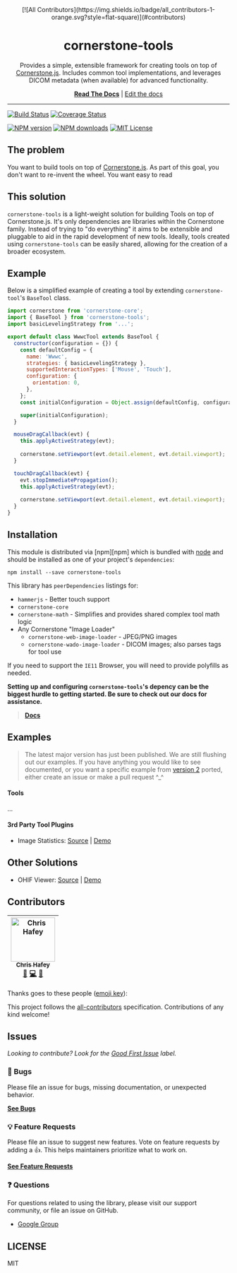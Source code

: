 <div align="center">
[![All Contributors](https://img.shields.io/badge/all_contributors-1-orange.svg?style=flat-square)](#contributors)
<h1>cornerstone-tools</h1>

<p>Provides a simple, extensible framework for creating tools on top of <a href="https://github.com/cornerstonejs/cornerstone/">Cornerstone.js</a>. Includes common tool implementations, and leverages DICOM metadata (when available) for advanced functionality.</p>

[**Read The Docs**](https://tools.cornerstonejs.org/) | [Edit the docs](https://github.com/cornerstonejs/cornerstoneTools/edit/master/docs/)

</div>

<hr />

<!-- prettier-ignore-start -->
[![Build Status][build-badge]][build]
[![Coverage Status][coverage-badge]][coverage]

[![NPM version][npm-version-image]][npm-url]
[![NPM downloads][npm-downloads-image]][npm-url]
[![MIT License][license-image]][license-url]
<!-- prettier-ignore-end -->

## The problem

You want to build tools on top of [Cornerstone.js](https://github.com/cornerstonejs/cornerstone/).
As part of this goal, you don't want to re-invent the wheel. You want easy to read

## This solution

`cornerstone-tools` is a light-weight solution for building Tools on top of Cornerstone.js.
It's only dependencies are libraries within the Cornerstone family. Instead of trying to
"do everything" it aims to be extensible and pluggable to aid in the rapid development
of new tools. Ideally, tools created using `cornerstone-tools` can be easily shared,
allowing for the creation of a broader ecosystem.

## Example

Below is a simplified example of creating a tool by extending `cornerstone-tool`'s `BaseTool` class. 

```javascript
import cornerstone from 'cornerstone-core';
import { BaseTool } from 'cornerstone-tools';
import basicLevelingStrategy from '...';

export default class WwwcTool extends BaseTool {
  constructor(configuration = {}) {
    const defaultConfig = {
      name: 'Wwwc',
      strategies: { basicLevelingStrategy },
      supportedInteractionTypes: ['Mouse', 'Touch'],
      configuration: {
        orientation: 0,
      },
    };
    const initialConfiguration = Object.assign(defaultConfig, configuration);

    super(initialConfiguration);
  }

  mouseDragCallback(evt) {
    this.applyActiveStrategy(evt);
    
    cornerstone.setViewport(evt.detail.element, evt.detail.viewport);
  }

  touchDragCallback(evt) {
    evt.stopImmediatePropagation();
    this.applyActiveStrategy(evt);
    
    cornerstone.setViewport(evt.detail.element, evt.detail.viewport);
  }
}
```

## Installation

This module is distributed via [npm][npm] which is bundled with [node][node] and
should be installed as one of your project's `dependencies`:

```
npm install --save cornerstone-tools
```

This library has `peerDependencies` listings for:

- `hammerjs` - Better touch support
- `cornerstone-core` 
- `cornerstone-math` - Simplifies and provides shared complex tool math logic
- Any Cornerstone "Image Loader"
    - `cornerstone-web-image-loader` - JPEG/PNG images
    - `cornerstone-wado-image-loader` - DICOM images; also parses tags for tool use

If you need to support the `IE11` Browser, you will need to provide polyfills as needed.

**Setting up and configuring `cornerstone-tools`'s depency can be the biggest hurdle to getting started. Be sure to check out our docs for assistance.**

> [**Docs**](https://tools.cornerstonejs.org/installation.html)


## Examples

> The latest major version has just been published. We are still flushing out our examples. If you have anything you would like to see documented, or you want a specific example from [version 2][version-2] ported, either create an issue or make a pull request ^_^

#### Tools

...

#### 3rd Party Tool Plugins

- Image Statistics: [Source](https://github.com/QSolutionsLLC/cornerstone-tool-image-statistics) | [Demo](https://qsolutionsllc.github.io/cornerstone-tool-image-statistics/)

## Other Solutions

- OHIF Viewer: [Source][ohif-source] | [Demo][ohif-demo]

## Contributors

<!-- ALL-CONTRIBUTORS-LIST:START - Do not remove or modify this section -->
<!-- prettier-ignore -->
| [<img src="https://avatars2.githubusercontent.com/u/1268698?v=4" width="100px;" alt="Chris Hafey"/><br /><sub><b>Chris Hafey</b></sub>](https://www.linkedin.com/in/chafey)<br />[📖](https://github.com/Cornerstone.js/cornerstoneTools/commits?author=chafey "Documentation") [💻](https://github.com/Cornerstone.js/cornerstoneTools/commits?author=chafey "Code") [📝](#blog-chafey "Blogposts") |
| :---: |
<!-- ALL-CONTRIBUTORS-LIST:END -->
Thanks goes to these people ([emoji key][emojis]):

<!-- ALL-CONTRIBUTORS-LIST:START - Do not remove or modify this section -->
<!-- prettier-ignore -->
<!-- prettier-ignore-end -->
<!-- ALL-CONTRIBUTORS-LIST:END -->

This project follows the [all-contributors][all-contributors] specification.
Contributions of any kind welcome!

## Issues

_Looking to contribute? Look for the [Good First Issue][good-first-issue]
label._

### 🐛 Bugs

Please file an issue for bugs, missing documentation, or unexpected behavior.

[**See Bugs**][bugs]

### 💡 Feature Requests

Please file an issue to suggest new features. Vote on feature requests by adding
a 👍. This helps maintainers prioritize what to work on.

[**See Feature Requests**][requests]

### ❓ Questions

For questions related to using the library, please visit our support community,
or file an issue on GitHub.

- [Google Group][google-group]

## LICENSE

MIT

<!--
Links:
-->

<!-- prettier-ignore-start -->
[build-badge]: https://circleci.com/gh/cornerstonejs/cornerstoneTools/tree/vNext.svg?style=svg
[build]: https://circleci.com/gh/cornerstonejs/cornerstoneTools/tree/vNext
[coverage-badge]: https://codecov.io/gh/cornerstonejs/cornerstoneTools/branch/vNext/graphs/badge.svg
[coverage]: https://codecov.io/gh/cornerstonejs/cornerstoneTools/branch/vNext
[npm-url]: https://npmjs.org/package/cornerstone-tools
[npm-downloads-image]: http://img.shields.io/npm/dm/cornerstone-tools.svg?style=flat
[npm-version-image]: http://img.shields.io/npm/v/cornerstone-tools.svg?style=flat
[license-image]: http://img.shields.io/badge/license-MIT-blue.svg?style=flat
[license-url]: LICENSE
[version-2]: https://github.com/cornerstonejs/cornerstoneTools/tree/v2.4.x
[node]: https://nodejs.org
[ohif-demo]: https://viewer.ohif.org/demo-signin
[ohif-source]: https://github.com/OHIF/Viewers
[emojis]: https://github.com/kentcdodds/all-contributors#emoji-key
[all-contributors]: https://github.com/kentcdodds/all-contributors
[bugs]: https://github.com/cornerstonejs/cornerstone-tools/issues?q=is%3Aissue+is%3Aopen+label%3Abug+sort%3Acreated-desc
[requests]: https://github.com/cornerstonejs/cornerstone-tools/issues?q=is%3Aissue+sort%3Areactions-%2B1-desc+label%3Aenhancement+is%3Aopen
[good-first-issue]: https://github.com/cornerstonejs/cornerstone-tools/issues?utf8=✓&q=is%3Aissue+is%3Aopen+sort%3Areactions-%2B1-desc+label%3A"good+first+issue"+
[google-group]: https://groups.google.com/forum/#!forum/cornerstone-platform
<!-- prettier-ignore-end -->
